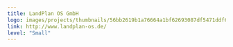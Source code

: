 ```yaml
---
title: LandPlan OS GmbH
logo: images/projects/thumbnails/56bb2619b1a76664a1bf62693087df5471ddf648.png.150x50_q85.png
link: http://www.landplan-os.de/
level: "Small"
---
```

